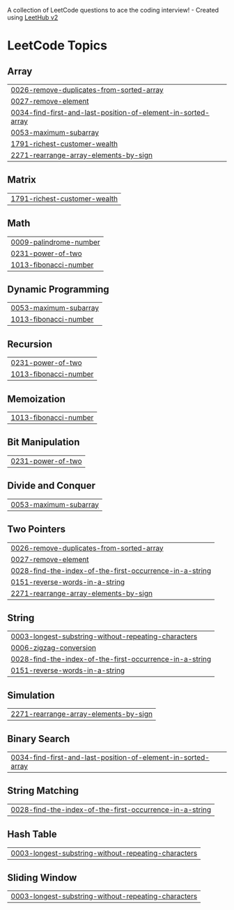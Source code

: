 A collection of LeetCode questions to ace the coding interview! - Created using [LeetHub v2](https://github.com/arunbhardwaj/LeetHub-2.0)
<!---LeetCode Topics Start-->
# LeetCode Topics
## Array
|  |
| ------- |
| [0026-remove-duplicates-from-sorted-array](https://github.com/sohailahamed008/Leetcode/tree/master/0026-remove-duplicates-from-sorted-array) |
| [0027-remove-element](https://github.com/sohailahamed008/Leetcode/tree/master/0027-remove-element) |
| [0034-find-first-and-last-position-of-element-in-sorted-array](https://github.com/sohailahamed008/Leetcode/tree/master/0034-find-first-and-last-position-of-element-in-sorted-array) |
| [0053-maximum-subarray](https://github.com/sohailahamed008/Leetcode/tree/master/0053-maximum-subarray) |
| [1791-richest-customer-wealth](https://github.com/sohailahamed008/Leetcode/tree/master/1791-richest-customer-wealth) |
| [2271-rearrange-array-elements-by-sign](https://github.com/sohailahamed008/Leetcode/tree/master/2271-rearrange-array-elements-by-sign) |
## Matrix
|  |
| ------- |
| [1791-richest-customer-wealth](https://github.com/sohailahamed008/Leetcode/tree/master/1791-richest-customer-wealth) |
## Math
|  |
| ------- |
| [0009-palindrome-number](https://github.com/sohailahamed008/Leetcode/tree/master/0009-palindrome-number) |
| [0231-power-of-two](https://github.com/sohailahamed008/Leetcode/tree/master/0231-power-of-two) |
| [1013-fibonacci-number](https://github.com/sohailahamed008/Leetcode/tree/master/1013-fibonacci-number) |
## Dynamic Programming
|  |
| ------- |
| [0053-maximum-subarray](https://github.com/sohailahamed008/Leetcode/tree/master/0053-maximum-subarray) |
| [1013-fibonacci-number](https://github.com/sohailahamed008/Leetcode/tree/master/1013-fibonacci-number) |
## Recursion
|  |
| ------- |
| [0231-power-of-two](https://github.com/sohailahamed008/Leetcode/tree/master/0231-power-of-two) |
| [1013-fibonacci-number](https://github.com/sohailahamed008/Leetcode/tree/master/1013-fibonacci-number) |
## Memoization
|  |
| ------- |
| [1013-fibonacci-number](https://github.com/sohailahamed008/Leetcode/tree/master/1013-fibonacci-number) |
## Bit Manipulation
|  |
| ------- |
| [0231-power-of-two](https://github.com/sohailahamed008/Leetcode/tree/master/0231-power-of-two) |
## Divide and Conquer
|  |
| ------- |
| [0053-maximum-subarray](https://github.com/sohailahamed008/Leetcode/tree/master/0053-maximum-subarray) |
## Two Pointers
|  |
| ------- |
| [0026-remove-duplicates-from-sorted-array](https://github.com/sohailahamed008/Leetcode/tree/master/0026-remove-duplicates-from-sorted-array) |
| [0027-remove-element](https://github.com/sohailahamed008/Leetcode/tree/master/0027-remove-element) |
| [0028-find-the-index-of-the-first-occurrence-in-a-string](https://github.com/sohailahamed008/Leetcode/tree/master/0028-find-the-index-of-the-first-occurrence-in-a-string) |
| [0151-reverse-words-in-a-string](https://github.com/sohailahamed008/Leetcode/tree/master/0151-reverse-words-in-a-string) |
| [2271-rearrange-array-elements-by-sign](https://github.com/sohailahamed008/Leetcode/tree/master/2271-rearrange-array-elements-by-sign) |
## String
|  |
| ------- |
| [0003-longest-substring-without-repeating-characters](https://github.com/sohailahamed008/Leetcode/tree/master/0003-longest-substring-without-repeating-characters) |
| [0006-zigzag-conversion](https://github.com/sohailahamed008/Leetcode/tree/master/0006-zigzag-conversion) |
| [0028-find-the-index-of-the-first-occurrence-in-a-string](https://github.com/sohailahamed008/Leetcode/tree/master/0028-find-the-index-of-the-first-occurrence-in-a-string) |
| [0151-reverse-words-in-a-string](https://github.com/sohailahamed008/Leetcode/tree/master/0151-reverse-words-in-a-string) |
## Simulation
|  |
| ------- |
| [2271-rearrange-array-elements-by-sign](https://github.com/sohailahamed008/Leetcode/tree/master/2271-rearrange-array-elements-by-sign) |
## Binary Search
|  |
| ------- |
| [0034-find-first-and-last-position-of-element-in-sorted-array](https://github.com/sohailahamed008/Leetcode/tree/master/0034-find-first-and-last-position-of-element-in-sorted-array) |
## String Matching
|  |
| ------- |
| [0028-find-the-index-of-the-first-occurrence-in-a-string](https://github.com/sohailahamed008/Leetcode/tree/master/0028-find-the-index-of-the-first-occurrence-in-a-string) |
## Hash Table
|  |
| ------- |
| [0003-longest-substring-without-repeating-characters](https://github.com/sohailahamed008/Leetcode/tree/master/0003-longest-substring-without-repeating-characters) |
## Sliding Window
|  |
| ------- |
| [0003-longest-substring-without-repeating-characters](https://github.com/sohailahamed008/Leetcode/tree/master/0003-longest-substring-without-repeating-characters) |
<!---LeetCode Topics End-->
